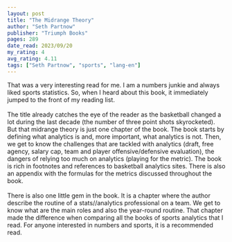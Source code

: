 ```yaml
---
layout: post
title: "The Midrange Theory"
author: "Seth Partnow"
publisher: "Triumph Books"
pages: 289
date_read: 2023/09/20
my_rating: 4
avg_rating: 4.11
tags: ["Seth Partnow", "sports", "lang-en"]
---
```


That was a very interesting read for me. I am a numbers junkie and always liked sports statistics. So, when I heard about this book, it immediately jumped to the front of my reading list. <br/><br/>The title already catches the eye of the reader as the basketball changed a lot during the last decade (the number of three point shots skyrocketed). But that midrange theory is just one chapter of the book. The book starts by defining what analytics is and, more important, what analytics is not. Then, we get to know the challenges that are tackled with analytics (draft, free agency, salary cap, team and player offensive/defensive evaluation), the dangers of relying too much on analytics (playing for the metric). The book is rich in footnotes and references to basketball analytics sites. There is also an appendix with the formulas for the metrics discussed throughout the book.<br/><br/>There is also one little gem in the book. It is a chapter where the author describe the routine of a stats//analytics professional on a team. We get to know what are the main roles and also the year-round routine. That chapter made the difference when comparing all the books of sports analytics that I read. For anyone interested in numbers and sports, it is a recommended read. 

